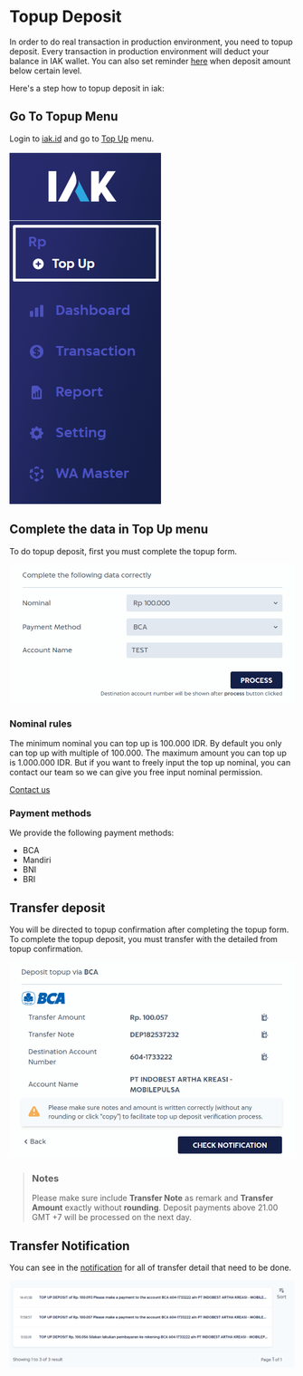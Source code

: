 # Topup Deposit

In order to do real transaction in production environment, you need to topup deposit. Every transaction in production environment will deduct your balance in IAK wallet. 
You can also set reminder [here](./limit-reminder.md) when deposit amount below certain level. 

Here's a step how to topup deposit in iak:

## Go To Topup Menu

Login to [iak.id](https://iak.id) and go to [Top Up](https://iak.id/webapp/deposit/topup) menu.

![Top Up Menu](../assets/images/topup-deposit/topup-menu-sidebar.png)

## Complete the data in Top Up menu

To do topup deposit, first you must complete the topup form.

![Top Up Form](../assets/images/topup-deposit/topup-deposit-1.png)

### Nominal rules

The minimum nominal you can top up is 100.000 IDR. By default you only can top up with multiple of 100.000. The maximum amount you can top up is 1.000.000 IDR. But if you want to freely input the top up nominal, you can contact our team so we can give you free input nominal permission.

[Contact us](mailto:techsupport@mobilepulsa.com)

### Payment methods

We provide the following payment methods:
- BCA
- Mandiri
- BNI
- BRI   


## Transfer deposit

You will be directed to topup confirmation after completing the topup form. To complete the topup deposit, you must transfer with the detailed from topup confirmation.

![Top Up Confirmation](../assets/images/topup-deposit/topup-deposit-2.png)

<!-- theme: info -->
 
> ### Notes
>
> Please make sure include **Transfer Note** as remark and **Transfer Amount** exactly without **rounding**.
> Deposit payments above 21.00 GMT +7 will be processed on the next day.

## Transfer Notification

You can see in the [notification](https://iak.id/webapp/notification) for all of transfer detail that need to be done.

![Top Up Confirmation](../assets/images/topup-deposit/topup-notification.png)

   